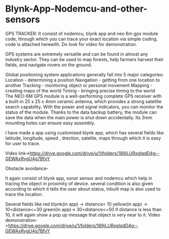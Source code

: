 # Blynk-App-Nodemcu-and-other-sensors

GPS TRACKER:
It consist of nodemcu, blynk app and neo 6m gps module code, through which you can trace your exact location via simple coding.
code is attached herewith. Do look for video for demonstration.

GPS systems are extremely versatile and can be found in almost any industry sector. They can be used to map forests, help farmers harvest their fields, and navigate rovers on the ground.

Global positioning system applications generally fall into 5 major categories:
 Location - determining a position
 Navigation - getting from one location to another
 Tracking - monitoring object or personal movement
 Mapping - creating maps of the world
 Timing - bringing precise timing to the world
The NEO-6M GPS module is a well-performing complete GPS receiver with a built-in 25 x 25 x 4mm ceramic antenna, which provides a strong satellite search capability. With the power and signal indicators, you can monitor the status of the module. Thanks to the data backup battery, the module can save the data when the main power is shut down accidentally. Its 3mm mounting holes can ensure easy assembly.

I have made a app using customised blynk app, which has several fields like latitude, longitude, speed , drection, satelite, maps through which it is easy for user to trace.

Video link->https://drive.google.com/drive/u/1/folders/189jLURxglqdD4g--GEWAxRvgU4g7BfvY

Obstacle avoidance-

It again consist of blynk app, sonar sensor and nodemcu which help in tracing the object in proximity of device.
several condition is also given according to which it tells the user about status, inbuilt map is also used to trace the location.

Several fields like red blynk(in app) -> distance< 10
                    yellow(in app) ->  10<distance<=30
                    green(in app)->   30<distance<=50
if distance is less than 10, it will again show a pop up message that object is very near to it.
Video demonstration->https://drive.google.com/drive/u/1/folders/189jLURxglqdD4g--GEWAxRvgU4g7BfvY
